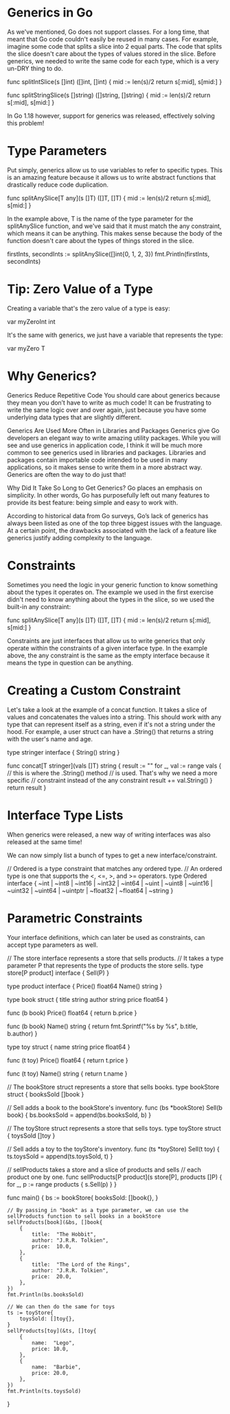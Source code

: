 # Generics in Go
As we've mentioned, Go does not support classes. For a long time, that meant that Go code couldn't easily be reused in many cases. For example, imagine some code that splits a slice into 2 equal parts. The code that splits the slice doesn't care about the types of values stored in the slice. Before generics, we needed to write the same code for each type, which is a very un-DRY thing to do.

func splitIntSlice(s []int) ([]int, []int) {
    mid := len(s)/2
    return s[:mid], s[mid:]
}

func splitStringSlice(s []string) ([]string, []string) {
    mid := len(s)/2
    return s[:mid], s[mid:]
}

In Go 1.18 however, support for generics was released, effectively solving this problem!

# Type Parameters
Put simply, generics allow us to use variables to refer to specific types. This is an amazing feature because it allows us to write abstract functions that drastically reduce code duplication.

func splitAnySlice[T any](s []T) ([]T, []T) {
    mid := len(s)/2
    return s[:mid], s[mid:]
}

In the example above, T is the name of the type parameter for the splitAnySlice function, and we've said that it must match the any constraint, which means it can be anything. This makes sense because the body of the function doesn't care about the types of things stored in the slice.

firstInts, secondInts := splitAnySlice([]int{0, 1, 2, 3})
fmt.Println(firstInts, secondInts)

# Tip: Zero Value of a Type
Creating a variable that's the zero value of a type is easy:

var myZeroInt int

It's the same with generics, we just have a variable that represents the type:

var myZero T

# Why Generics?
Generics Reduce Repetitive Code
You should care about generics because they mean you don’t have to write as much code! It can be frustrating to write the same logic over and over again, just because you have some underlying data types that are slightly different.

Generics Are Used More Often in Libraries and Packages
Generics give Go developers an elegant way to write amazing utility packages. While you will see and use generics in application code, I think it will be much more common to see generics used in libraries and packages. Libraries and packages contain importable code intended to be used in many applications, so it makes sense to write them in a more abstract way. Generics are often the way to do just that!

Why Did It Take So Long to Get Generics?
Go places an emphasis on simplicity. In other words, Go has purposefully left out many features to provide its best feature: being simple and easy to work with.

According to historical data from Go surveys, Go’s lack of generics has always been listed as one of the top three biggest issues with the language. At a certain point, the drawbacks associated with the lack of a feature like generics justify adding complexity to the language.

# Constraints
Sometimes you need the logic in your generic function to know something about the types it operates on. The example we used in the first exercise didn't need to know anything about the types in the slice, so we used the built-in any constraint:

func splitAnySlice[T any](s []T) ([]T, []T) {
    mid := len(s)/2
    return s[:mid], s[mid:]
}

Constraints are just interfaces that allow us to write generics that only operate within the constraints of a given interface type. In the example above, the any constraint is the same as the empty interface because it means the type in question can be anything.

# Creating a Custom Constraint
Let's take a look at the example of a concat function. It takes a slice of values and concatenates the values into a string. This should work with any type that can represent itself as a string, even if it's not a string under the hood. For example, a user struct can have a .String() that returns a string with the user's name and age.

type stringer interface {
    String() string
}

func concat[T stringer](vals []T) string {
    result := ""
    for _, val := range vals {
        // this is where the .String() method
        // is used. That's why we need a more specific
        // constraint instead of the any constraint
        result += val.String()
    }
    return result
}

# Interface Type Lists
When generics were released, a new way of writing interfaces was also released at the same time!

We can now simply list a bunch of types to get a new interface/constraint.

// Ordered is a type constraint that matches any ordered type.
// An ordered type is one that supports the <, <=, >, and >= operators.
type Ordered interface {
    ~int | ~int8 | ~int16 | ~int32 | ~int64 |
        ~uint | ~uint8 | ~uint16 | ~uint32 | ~uint64 | ~uintptr |
        ~float32 | ~float64 |
        ~string
}

# Parametric Constraints
Your interface definitions, which can later be used as constraints, can accept type parameters as well.

// The store interface represents a store that sells products.
// It takes a type parameter P that represents the type of products the store sells.
type store[P product] interface {
	Sell(P)
}

type product interface {
	Price() float64
	Name() string
}

type book struct {
	title  string
	author string
	price  float64
}

func (b book) Price() float64 {
	return b.price
}

func (b book) Name() string {
	return fmt.Sprintf("%s by %s", b.title, b.author)
}

type toy struct {
	name  string
	price float64
}

func (t toy) Price() float64 {
	return t.price
}

func (t toy) Name() string {
	return t.name
}

// The bookStore struct represents a store that sells books.
type bookStore struct {
	booksSold []book
}

// Sell adds a book to the bookStore's inventory.
func (bs *bookStore) Sell(b book) {
	bs.booksSold = append(bs.booksSold, b)
}

// The toyStore struct represents a store that sells toys.
type toyStore struct {
	toysSold []toy
}

// Sell adds a toy to the toyStore's inventory.
func (ts *toyStore) Sell(t toy) {
	ts.toysSold = append(ts.toysSold, t)
}

// sellProducts takes a store and a slice of products and sells
// each product one by one.
func sellProducts[P product](s store[P], products []P) {
	for _, p := range products {
		s.Sell(p)
	}
}

func main() {
	bs := bookStore{
		booksSold: []book{},
	}

    // By passing in "book" as a type parameter, we can use the sellProducts function to sell books in a bookStore
	sellProducts[book](&bs, []book{
		{
			title:  "The Hobbit",
			author: "J.R.R. Tolkien",
			price:  10.0,
		},
		{
			title:  "The Lord of the Rings",
			author: "J.R.R. Tolkien",
			price:  20.0,
		},
	})
	fmt.Println(bs.booksSold)

    // We can then do the same for toys
	ts := toyStore{
		toysSold: []toy{},
	}
	sellProducts[toy](&ts, []toy{
		{
			name:  "Lego",
			price: 10.0,
		},
		{
			name:  "Barbie",
			price: 20.0,
		},
	})
	fmt.Println(ts.toysSold)
}
